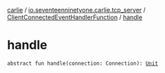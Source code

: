 [carlie](../../index.md) / [io.seventeenninetyone.carlie.tcp_server](../index.md) / [ClientConnectedEventHandlerFunction](index.md) / [handle](./handle.md)

# handle

`abstract fun handle(connection: Connection): `[`Unit`](https://kotlinlang.org/api/latest/jvm/stdlib/kotlin/-unit/index.html)